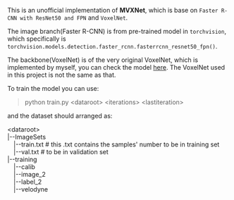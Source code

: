 This is an unofficial implementation of <b>MVXNet</b>, 
which is base on `Faster R-CNN with ResNet50 and FPN` and 
`VoxelNet`.

The image branch(Faster R-CNN) is from pre-trained model in 
`torchvision`, which specifically is `torchvision.models.detection.faster_rcnn.fasterrcnn_resnet50_fpn()`.

The backbone(VoxelNet) is of the very original VoxelNet, which
is implemented by myself, you can check the model [here](https://github.com/MakiseChris666/VoxelNet-Makise).
The VoxelNet used in this project is not the same as that.

To train the model you can use: 
> python train.py &lt;dataroot&gt; &lt;iterations&gt; &lt;lastiteration&gt;

and the dataset should arranged as:

&lt;dataroot&gt; \
|--ImageSets \
&emsp;|--train.txt # this .txt contains the samples' number to be in training set \
&emsp;|--val.txt # to be in validation set \
|--training \
&emsp;|--calib \
&emsp;|--image_2 \
&emsp;|--label_2 \
&emsp;|--velodyne